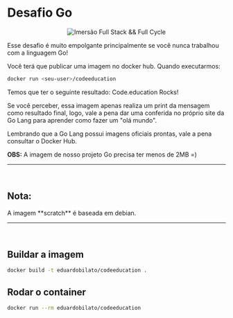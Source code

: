 # Desafio Go
<div align="center">

![Imersão Full Stack && Full Cycle](https://fullcycle.com.br/wp-content/themes/fullcycle/assets/images/fullcycle-logo.svg)
</div>


<p>Esse desafio é muito empolgante principalmente se você nunca trabalhou com a linguagem Go!
<br>
<p>Você terá que publicar uma imagem no docker hub. Quando executarmos:

```bash
docker run <seu-user>/codeeducation
```

<p>Temos que ter o seguinte resultado: Code.education Rocks!
<br>
<p>Se você perceber, essa imagem apenas realiza um print da mensagem como resultado final, logo, vale a pena dar uma conferida no próprio site da Go Lang para aprender como fazer um "olá mundo".
<br>
<p>Lembrando que a Go Lang possui imagens oficiais prontas, vale a pena consultar o Docker Hub.

**OBS:** A imagem de nosso projeto Go precisa ter menos de 2MB =)


<hr><br>

## Nota:
<p>A imagem **scratch** é baseada em debian.

<hr><br>

## Buildar a imagem

```bash 
docker build -t eduardobilato/codeeducation .
```

## Rodar o container

```bash 
docker run --rm eduardobilato/codeeducation
```